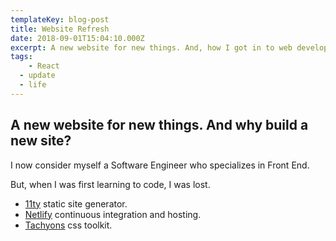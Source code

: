```yaml
---
templateKey: blog-post
title: Website Refresh
date: 2018-09-01T15:04:10.000Z
excerpt: A new website for new things. And, how I got in to web development.
tags:
	- React
  - update
  - life
---
```


## A new website for new things. And why build a new site?

I now consider myself a Software Engineer who specializes in Front End.

But, when I was first learning to code, I was lost.



- [11ty](https://www.11ty.io/) static site generator.
- [Netlify](https://www.netlify.com/) continuous integration and hosting.
- [Tachyons](http://tachyons.io/) css toolkit.